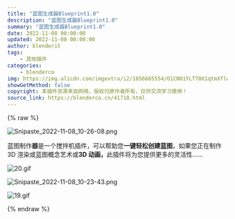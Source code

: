 ```yaml
---
title: "蓝图生成器Blueprint1.0"
description: "蓝图生成器Blueprint1.0"
summary: "蓝图生成器Blueprint1.0"
date: 2022-11-08 00:00:00
updated: 2022-11-08 00:00:00
author: blenderit
tags: 
    - 其他插件
categories:
    - blenderco
img: https://img.alicdn.com/imgextra/i2/1856665554/O1CN01YLT70X1qtmXflwMjF_!!1856665554.png
showGetMethod: false
copyright: 本插件资源来自网络，版权归原作者所有，仅供交流学习使用！
source_link: https://blenderco.cn/41718.html
---
```


{% raw %}
<p><img class="aligncenter" src="https://img.alicdn.com/imgextra/i2/1856665554/O1CN01YLT70X1qtmXflwMjF_!!1856665554.png" alt="Snipaste_2022-11-08_10-26-08.png"></p><p>蓝图制作<b>器</b>是一个搅拌机插件，可以帮助您<b>一键轻松创建蓝图</b>，如果您正在制作 3D 渲染或蓝图概念艺术或<b>3D 动画，</b>此插件将为您提供更多的灵活性……</p><p><img src="https://img.alicdn.com/imgextra/i4/1856665554/O1CN01xdWirB1qtmXflvlIL_!!1856665554.gif" alt="20.gif"></p><p><img src="https://img.alicdn.com/imgextra/i2/1856665554/O1CN01H2IIlG1qtmXjY0osA_!!1856665554.png" alt="Snipaste_2022-11-08_10-23-43.png"></p><p><img src="https://img.alicdn.com/imgextra/i2/1856665554/O1CN01y0z4In1qtmXflv5ey_!!1856665554.gif" alt="19.gif"></p>
<div style="display: none">blenderco</div>
{% endraw %}